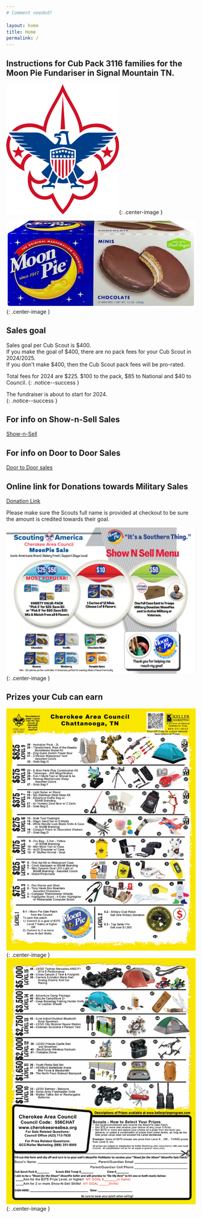 ```yaml
---
# Comment needed?

layout: home
title: Home
permalink: /
---
```


## Instructions for Cub Pack 3116 families for the Moon Pie Fundariser in Signal Mountain TN.

![Boy Scouts of America logo](/images/bsa-logo-small.png){: .center-image }
<br/>

![Image of moonpie](/images/choc-moon-pie-small.png){: .center-image }

## Sales goal 
Sales goal per Cub Scout is $400.<br/>
If you make the goal of $400, there are no pack fees for your Cub Scout in 2024/2025.<br/>
If you don't make $400, then the Cub Scout pack fees will be pro-rated.

Total fees for 2024 are $225. $100 to the pack, $85 to National and $40 to Council.
{: .notice--success }

The fundraiser is about to start for 2024.<br/>
{: .notice--success }

## For info on Show-n-Sell Sales
[Show-n-Sell](/shownsell)

## For info on Door to Door Sales
[Door to Door sales](/doortodoor)

## Online link for Donations towards Military Sales 
[Donation Link](https://www.paypal.com/donate/?hosted_button_id=TN68TTSEGJGU2)

Please make sure the Scouts full name is provided at checkout to be sure the amount is credited towards their goal.

![Image of moonpie prices](/images/prices_2024.png){: .center-image }

## Prizes your Cub can earn

![Image1 of moonpie prizes](/images/2024-prizes1.png){: .center-image }
<br/>
![Image2 of moonpie prizes](/images/2024-prizes2.png){: .center-image }

